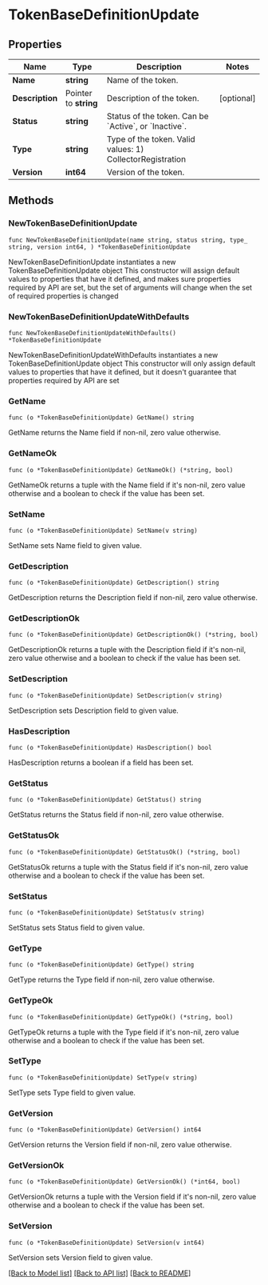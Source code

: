 # TokenBaseDefinitionUpdate

## Properties

Name | Type | Description | Notes
------------ | ------------- | ------------- | -------------
**Name** | **string** | Name of the token. | 
**Description** | Pointer to **string** | Description of the token. | [optional] 
**Status** | **string** | Status of the token. Can be &#x60;Active&#x60;, or &#x60;Inactive&#x60;. | 
**Type** | **string** | Type of the token. Valid values: 1) CollectorRegistration | 
**Version** | **int64** | Version of the token. | 

## Methods

### NewTokenBaseDefinitionUpdate

`func NewTokenBaseDefinitionUpdate(name string, status string, type_ string, version int64, ) *TokenBaseDefinitionUpdate`

NewTokenBaseDefinitionUpdate instantiates a new TokenBaseDefinitionUpdate object
This constructor will assign default values to properties that have it defined,
and makes sure properties required by API are set, but the set of arguments
will change when the set of required properties is changed

### NewTokenBaseDefinitionUpdateWithDefaults

`func NewTokenBaseDefinitionUpdateWithDefaults() *TokenBaseDefinitionUpdate`

NewTokenBaseDefinitionUpdateWithDefaults instantiates a new TokenBaseDefinitionUpdate object
This constructor will only assign default values to properties that have it defined,
but it doesn't guarantee that properties required by API are set

### GetName

`func (o *TokenBaseDefinitionUpdate) GetName() string`

GetName returns the Name field if non-nil, zero value otherwise.

### GetNameOk

`func (o *TokenBaseDefinitionUpdate) GetNameOk() (*string, bool)`

GetNameOk returns a tuple with the Name field if it's non-nil, zero value otherwise
and a boolean to check if the value has been set.

### SetName

`func (o *TokenBaseDefinitionUpdate) SetName(v string)`

SetName sets Name field to given value.


### GetDescription

`func (o *TokenBaseDefinitionUpdate) GetDescription() string`

GetDescription returns the Description field if non-nil, zero value otherwise.

### GetDescriptionOk

`func (o *TokenBaseDefinitionUpdate) GetDescriptionOk() (*string, bool)`

GetDescriptionOk returns a tuple with the Description field if it's non-nil, zero value otherwise
and a boolean to check if the value has been set.

### SetDescription

`func (o *TokenBaseDefinitionUpdate) SetDescription(v string)`

SetDescription sets Description field to given value.

### HasDescription

`func (o *TokenBaseDefinitionUpdate) HasDescription() bool`

HasDescription returns a boolean if a field has been set.

### GetStatus

`func (o *TokenBaseDefinitionUpdate) GetStatus() string`

GetStatus returns the Status field if non-nil, zero value otherwise.

### GetStatusOk

`func (o *TokenBaseDefinitionUpdate) GetStatusOk() (*string, bool)`

GetStatusOk returns a tuple with the Status field if it's non-nil, zero value otherwise
and a boolean to check if the value has been set.

### SetStatus

`func (o *TokenBaseDefinitionUpdate) SetStatus(v string)`

SetStatus sets Status field to given value.


### GetType

`func (o *TokenBaseDefinitionUpdate) GetType() string`

GetType returns the Type field if non-nil, zero value otherwise.

### GetTypeOk

`func (o *TokenBaseDefinitionUpdate) GetTypeOk() (*string, bool)`

GetTypeOk returns a tuple with the Type field if it's non-nil, zero value otherwise
and a boolean to check if the value has been set.

### SetType

`func (o *TokenBaseDefinitionUpdate) SetType(v string)`

SetType sets Type field to given value.


### GetVersion

`func (o *TokenBaseDefinitionUpdate) GetVersion() int64`

GetVersion returns the Version field if non-nil, zero value otherwise.

### GetVersionOk

`func (o *TokenBaseDefinitionUpdate) GetVersionOk() (*int64, bool)`

GetVersionOk returns a tuple with the Version field if it's non-nil, zero value otherwise
and a boolean to check if the value has been set.

### SetVersion

`func (o *TokenBaseDefinitionUpdate) SetVersion(v int64)`

SetVersion sets Version field to given value.



[[Back to Model list]](../README.md#documentation-for-models) [[Back to API list]](../README.md#documentation-for-api-endpoints) [[Back to README]](../README.md)


